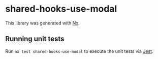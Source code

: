 # shared-hooks-use-modal

This library was generated with [Nx](https://nx.dev).

## Running unit tests

Run `nx test shared-hooks-use-modal` to execute the unit tests via [Jest](https://jestjs.io).

